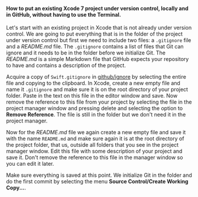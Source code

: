 #### How to put an existing Xcode 7 project under version control, locally and in GitHub, without having to use the Terminal.
Let's start with an existing project in Xcode that is not already under version control. We are going to put everything that is in the folder of the project under version control but first we need to include two files: a `.gitignore` file and a *README.md* file. The `.gitignore` contains a list of files that Git can ignore and it needs to be in the folder before we initialize Git. The *README.md* is a simple Markdown file that GitHub expects your repository to have and contains a description of the project.

Acquire a copy of `Swift.gitignore` in [github/ignore](https://github.com/github/gitignore) by selecting the entire file and copying to the clipboard. In Xcode, create a new empty file and name it `.gitignore` and make sure it is on the root directory of your project folder. Paste in the text on this file in the editor window and save. Now remove the reference to this file from your project by selecting the file in the project manager window and pressing delete and selecting the option to **Remove Reference**. The file is still in the folder but we don't need it in the project manager.

Now for the *README.md* file we again create a new empty file and save it with the name `README.md` and make sure again it is at the root directory of the project folder, that us, outside all folders that you see in the project manager window. Edit this file with some description of your project and save it. Don't remove the reference to this file in the manager window so you can edit it later.

Make sure everything is saved at this point. We initialize Git in the folder and do the first commit by selecting the menu **Source Control/Create Working Copy...**.
